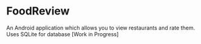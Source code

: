 # FoodReview
An Android application which allows you to view restaurants and rate them. Uses SQLite for database [Work in Progress]
